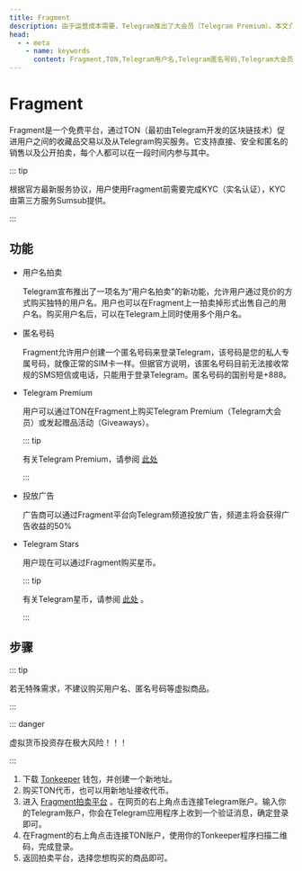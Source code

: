 ```yaml
---
title: Fragment
description: 由于运营成本需要，Telegram推出了大会员（Telegram Premium）。本文介绍了Telegram大会员的专属功能，以及Telegram大会员开通方法和价格。访问TGwiki - Telegram知识库，了解更多Telegram使用技巧。
head:
  - - meta
    - name: keywords
      content: Fragment,TON,Telegram用户名,Telegram匿名号码,Telegram大会员,TG用户名,TG匿名号码,TG大会员,电报用户名,电报匿名号码,电报大会员,TGwiki,Telegram知识库
---
```


# Fragment

Fragment是一个免费平台，通过TON（最初由Telegram开发的区块链技术）促进用户之间的收藏品交易以及从Telegram购买服务。它支持直接、安全和匿名的销售以及公开拍卖，每个人都可以在一段时间内参与其中。

::: tip

根据官方最新服务协议，用户使用Fragment前需要完成KYC（实名认证），KYC由第三方服务Sumsub提供。

:::

## 功能

- 用户名拍卖

  Telegram宣布推出了一项名为“用户名拍卖”的新功能，允许用户通过竞价的方式购买独特的用户名。用户也可以在Fragment上一拍卖掉形式出售自己的用户名。购买用户名后，可以在Telegram上同时使用多个用户名。

- 匿名号码

  Fragment允许用户创建一个匿名号码来登录Telegram，该号码是您的私人专属号码，就像正常的SIM卡一样。但据官方说明，该匿名号码目前无法接收常规的SMS短信或电话，只能用于登录Telegram。匿名号码的国别号是+888。

- Telegram Premium

  用户可以通过TON在Fragment上购买Telegram Premium（Telegram大会员）或发起赠品活动（Giveaways）。

  ::: tip

  有关Telegram Premium，请参阅 [此处](/tgwiki/premium)

  :::

- 投放广告
  
  广告商可以通过Fragment平台向Telegram频道投放广告，频道主将会获得广告收益的50%

- Telegram Stars
  
  用户现在可以通过Fragment购买星币。

  ::: tip

  有关Telegram星币，请参阅 [此处](/tgwiki/stars) 。

  :::

## 步骤

::: tip

若无特殊需求，不建议购买用户名、匿名号码等虚拟商品。

:::

::: danger

虚拟货币投资存在极大风险！！！

:::

1. 下载 [Tonkeeper](https://tonkeeper.com/) 钱包，并创建一个新地址。
2. 购买TON代币，也可以用新地址接收代币。
3. 进入 [Fragment拍卖平台](https://fragment.com/) 。在网页的右上角点击连接Telegram账户。输入你的Telegram账户，你会在Telegram应用程序上收到一个验证消息，确定登录即可。
4. 在Fragment的右上角点击连接TON账户，使用你的Tonkeeper程序扫描二维码，完成登录。
5. 返回拍卖平台，选择您想购买的商品即可。